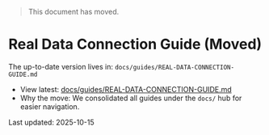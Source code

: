 > This document has moved.

# Real Data Connection Guide (Moved)

The up-to-date version lives in: `docs/guides/REAL-DATA-CONNECTION-GUIDE.md`

- View latest: [docs/guides/REAL-DATA-CONNECTION-GUIDE.md](./docs/guides/REAL-DATA-CONNECTION-GUIDE.md)
- Why the move: We consolidated all guides under the `docs/` hub for easier navigation.

Last updated: 2025-10-15
